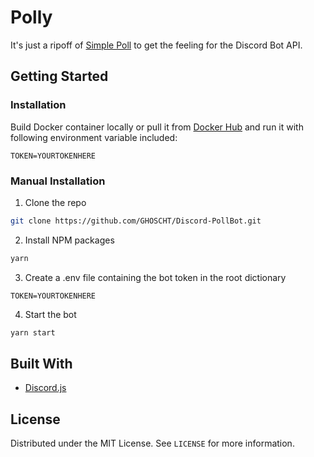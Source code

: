 # Polly

It's just a ripoff of [Simple Poll](https://top.gg/bot/simplepoll) to get the feeling for the Discord Bot API.

## Getting Started

### Installation

Build Docker container locally or pull it from [Docker Hub](https://hub.docker.com/r/ghoscht/discord-pollbot) and run it with following environment variable included:

```
TOKEN=YOURTOKENHERE
```

### Manual Installation

1.  Clone the repo

```sh
git clone https://github.com/GHOSCHT/Discord-PollBot.git
```

2.  Install NPM packages

```sh
yarn
```

3. Create a .env file containing the bot token in the root dictionary

```
TOKEN=YOURTOKENHERE
```

4. Start the bot

```sh
yarn start
```

## Built With

-   [Discord.js](https://discord.js.org/)

## License

Distributed under the MIT License. See `LICENSE` for more information.
